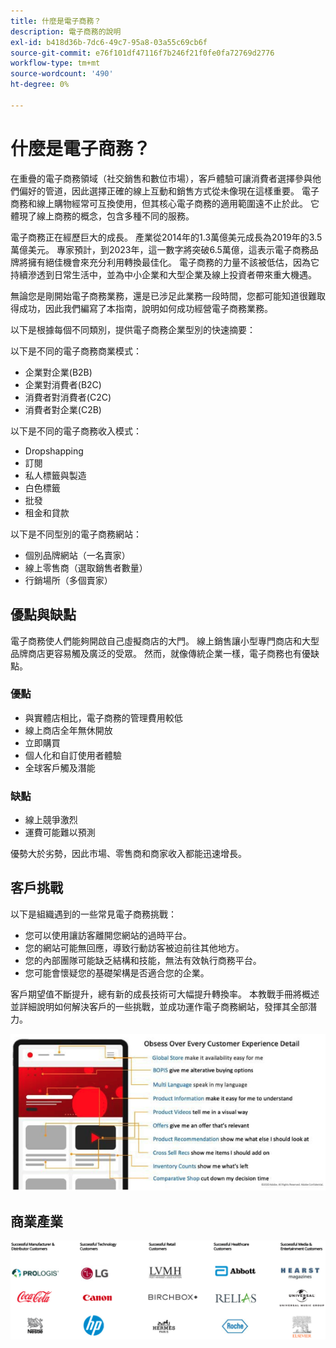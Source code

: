 ```yaml
---
title: 什麼是電子商務？
description: 電子商務的說明
exl-id: b418d36b-7dc6-49c7-95a8-03a55c69cb6f
source-git-commit: e76f101df47116f7b246f21f0fe0fa72769d2776
workflow-type: tm+mt
source-wordcount: '490'
ht-degree: 0%

---
```


# 什麼是電子商務？

在重疊的電子商務領域（社交銷售和數位市場），客戶體驗可讓消費者選擇參與他們偏好的管道，因此選擇正確的線上互動和銷售方式從未像現在這樣重要。 電子商務和線上購物經常可互換使用，但其核心電子商務的適用範圍遠不止於此。 它體現了線上商務的概念，包含多種不同的服務。

電子商務正在經歷巨大的成長。 產業從2014年的1.3萬億美元成長為2019年的3.5萬億美元。 專家預計，到2023年，這一數字將突破6.5萬億，這表示電子商務品牌將擁有絕佳機會來充分利用轉換最佳化。 電子商務的力量不該被低估，因為它持續滲透到日常生活中，並為中小企業和大型企業及線上投資者帶來重大機遇。

無論您是剛開始電子商務業務，還是已涉足此業務一段時間，您都可能知道很難取得成功，因此我們編寫了本指南，說明如何成功經營電子商務業務。

以下是根據每個不同類別，提供電子商務企業型別的快速摘要：

以下是不同的電子商務商業模式：

- 企業對企業(B2B)
- 企業對消費者(B2C)
- 消費者對消費者(C2C)
- 消費者對企業(C2B)

以下是不同的電子商務收入模式：

- Dropshapping
- 訂閱
- 私人標籤與製造
- 白色標籤
- 批發
- 租金和貸款

以下是不同型別的電子商務網站：

- 個別品牌網站（一名賣家）
- 線上零售商（選取銷售者數量）
- 行銷場所（多個賣家）

## 優點與缺點

電子商務使人們能夠開啟自己虛擬商店的大門。 線上銷售讓小型專門商店和大型品牌商店更容易觸及廣泛的受眾。 然而，就像傳統企業一樣，電子商務也有優缺點。

### 優點

- 與實體店相比，電子商務的管理費用較低
- 線上商店全年無休開放
- 立即購買
- 個人化和自訂使用者體驗
- 全球客戶觸及潛能

### 缺點

- 線上競爭激烈
- 運費可能難以預測

優勢大於劣勢，因此市場、零售商和商家收入都能迅速增長。

## 客戶挑戰

以下是組織遇到的一些常見電子商務挑戰：

- 您可以使用讓訪客離開您網站的過時平台。
- 您的網站可能無回應，導致行動訪客被迫前往其他地方。
- 您的內部團隊可能缺乏結構和技能，無法有效執行商務平台。
- 您可能會懷疑您的基礎架構是否適合您的企業。

客戶期望值不斷提升，總有新的成長技術可大幅提升轉換率。 本教戰手冊將概述並詳細說明如何解決客戶的一些挑戰，並成功運作電子商務網站，發揮其全部潛力。

![商務技術的價值](../../assets/playbooks/commerce-tech.png)

## 商業產業

![商務技術的價值](../../assets/playbooks/commerce-industries.png)
